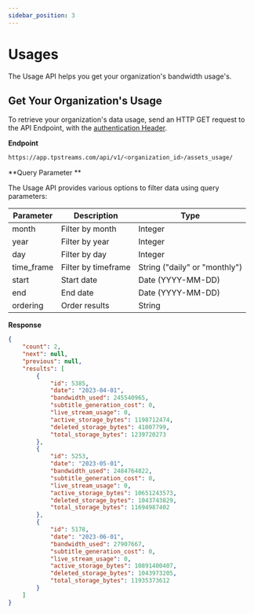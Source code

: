 ```yaml
---
sidebar_position: 3
---
```


# Usages
The Usage API helps you get your organization's bandwidth usage's.

## Get Your Organization's Usage
To retrieve your organization's data usage, send an HTTP GET request to the API Endpoint, with the [authentication Header](../server-api/authentication.md).

**Endpoint**
```bash
https://app.tpstreams.com/api/v1/<organization_id>/assets_usage/
```

**Query Parameter **

The Usage API provides various options to filter data using query parameters:

| Parameter   | Description             | Type            |
|-------------|-------------------------|-----------------|
| month       | Filter by month         | Integer         |
| year        | Filter by year          | Integer         |
| day         | Filter by day           | Integer         |
| time_frame  | Filter by timeframe     | String ("daily" or "monthly") |
| start       | Start date              | Date (YYYY-MM-DD) |
| end         | End date                | Date (YYYY-MM-DD) |
| ordering    | Order results           | String          |

**Response**
```json
{
    "count": 2,
    "next": null,
    "previous": null,
    "results": [
        {
            "id": 5385,
            "date": "2023-04-01",
            "bandwidth_used": 245540965,
            "subtitle_generation_cost": 0,
            "live_stream_usage": 0,
            "active_storage_bytes": 1198712474,
            "deleted_storage_bytes": 41007799,
            "total_storage_bytes": 1239720273
        },
        {
            "id": 5253,
            "date": "2023-05-01",
            "bandwidth_used": 2484764822,
            "subtitle_generation_cost": 0,
            "live_stream_usage": 0,
            "active_storage_bytes": 10651243573,
            "deleted_storage_bytes": 1043743829,
            "total_storage_bytes": 11694987402
        },
        {
            "id": 5178,
            "date": "2023-06-01",
            "bandwidth_used": 27907667,
            "subtitle_generation_cost": 0,
            "live_stream_usage": 0,
            "active_storage_bytes": 10891400407,
            "deleted_storage_bytes": 1043973205,
            "total_storage_bytes": 11935373612
        }
    ]
}

```